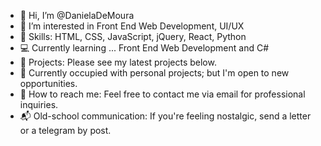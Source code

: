 - 🥥 Hi, I’m @DanielaDeMoura
- 🐻 I’m interested in Front End Web Development, UI/UX
- 🦓 Skills: HTML, CSS, JavaScript, jQuery, React, Python
- 💻 Currently learning ... Front End Web Development and C#
- 🧋 Projects: Please see my latest projects below.
- 💼 Currently occupied with personal projects; but I'm open to new opportunities.
- 💬 How to reach me: Feel free to contact me via email for professional inquiries.
- 📬 Old-school communication: If you're feeling nostalgic, send a letter or a telegram by post.


<!---
DanielaDeMoura/DanielaDeMoura is a ✨ special ✨ repository because its `README.md` (this file) appears on your GitHub profile.
You can click the Preview link to take a look at your changes.
--->
